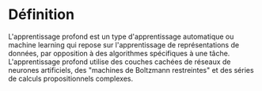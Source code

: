 # Définition

L'apprentissage profond est un type d'apprentissage automatique ou machine learning qui repose sur l'apprentissage de représentations de données, par opposition à des algorithmes spécifiques à une tâche. L'apprentissage profond utilise des couches cachées de réseaux de neurones artificiels, des "machines de Boltzmann restreintes" et des séries de calculs propositionnels complexes.
